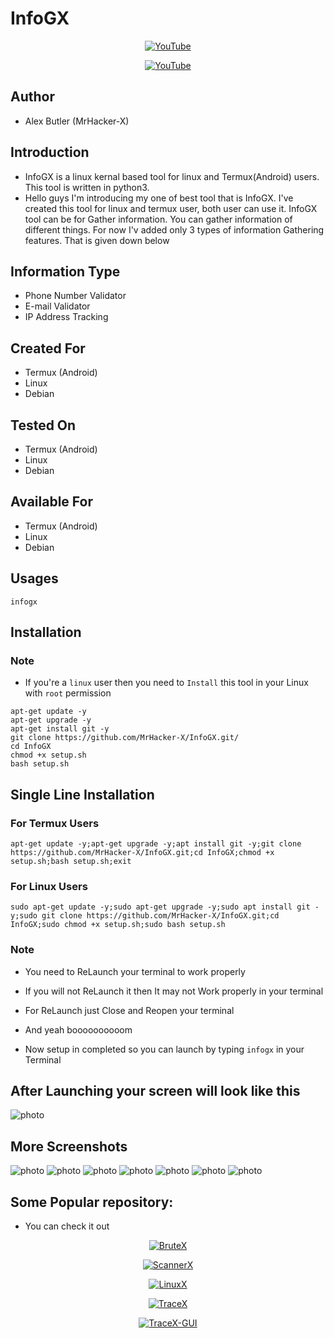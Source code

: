# InfoGX
<p align="center"><a href="https://github.com/MrHacker-X"><img title="YouTube" src="https://img.shields.io/badge/MrHacker-X-brightgreen?style=for-the-badge&logo=github">
<p align="center"><a href="https://youtube.com/@Technolex"><img title="YouTube" src="https://img.shields.io/badge/YouTube-Sololex-red?style=for-the-badge&logo=Youtube"></a>

## Author
+ Alex Butler (MrHacker-X)

## Introduction
+ InfoGX is a linux kernal based tool for linux and Termux(Android) users. This tool is written in python3.
+ Hello guys I'm introducing my one of best tool that is InfoGX. I've created this tool for linux and termux user, both user can use it. InfoGX tool can be for Gather information. You can gather information of different things. For now I'v added only 3 types of information Gathering features. That is given down below          

## Information Type
+ Phone Number Validator
+ E-mail Validator
+ IP Address Tracking

## Created For
+ Termux (Android)
+ Linux
+ Debian

## Tested On
+ Termux (Android)
+ Linux
+ Debian

## Available For
+ Termux (Android)
+ Linux
+ Debian

## Usages
`infogx`

## Installation

### Note
+ If you're a ```linux``` user then you need to ```Install``` this tool in your Linux with ``` root ``` permission

```
apt-get update -y
apt-get upgrade -y
apt-get install git -y
git clone https://github.com/MrHacker-X/InfoGX.git/
cd InfoGX
chmod +x setup.sh
bash setup.sh
```

## Single Line Installation

### For Termux Users

```
apt-get update -y;apt-get upgrade -y;apt install git -y;git clone https://github.com/MrHacker-X/InfoGX.git;cd InfoGX;chmod +x setup.sh;bash setup.sh;exit
```

### For Linux Users

```
sudo apt-get update -y;sudo apt-get upgrade -y;sudo apt install git -y;sudo git clone https://github.com/MrHacker-X/InfoGX.git;cd InfoGX;sudo chmod +x setup.sh;sudo bash setup.sh
```

### Note
+ You need to ReLaunch your terminal to work properly
+ If you will not ReLaunch it then It may not Work properly in your terminal
+ For ReLaunch just Close and Reopen your terminal
+ And yeah boooooooooom

+ Now setup in completed so you can launch by typing `infogx` in your Terminal

## After Launching your screen will look like this

![photo](https://raw.githubusercontent.com/MrHacker-X/InfoGX/main/img/infog1.png)

## More Screenshots
![photo](https://raw.githubusercontent.com/MrHacker-X/InfoGX/main/img/infog2.png)
![photo](https://raw.githubusercontent.com/MrHacker-X/InfoGX/main/img/infog3.png)
![photo](https://raw.githubusercontent.com/MrHacker-X/InfoGX/main/img/infog4.png)
![photo](https://raw.githubusercontent.com/MrHacker-X/InfoGX/main/img/infog5.png)
![photo](https://raw.githubusercontent.com/MrHacker-X/InfoGX/main/img/infog6.png)
![photo](https://raw.githubusercontent.com/MrHacker-X/InfoGX/main/img/infog7.png)
![photo](https://raw.githubusercontent.com/MrHacker-X/InfoGX/main/img/infog8.png)


## Some Popular repository:
+ You can check it out
<p align="center"><a href="https://github.com/MrHacker-X/BruteX.git/"><img title="BruteX" src="https://github-readme-stats.vercel.app/api/pin/?username=MrHacker-X&repo=BruteX&theme=radical"></a>
<p align="center"><a href="https://github.com/MrHacker-X/ScannerX.git/"><img title="ScannerX" src="https://github-readme-stats.vercel.app/api/pin/?username=MrHacker-X&repo=ScannerX&theme=radical"></a>
<p align="center"><a href="https://github.com/MrHacker-X/LinuxX.git/"><img title="LinuxX" src="https://github-readme-stats.vercel.app/api/pin/?username=MrHacker-X&repo=LinuxX&theme=radical"></a>
<p align="center"><a href="https://github.com/MrHacker-X/TraceX.git/"><img title="TraceX" src="https://github-readme-stats.vercel.app/api/pin/?username=MrHacker-X&repo=TraceX&theme=radical"></a>
<p align="center"><a href="https://github.com/MrHacker-X/TraceX-GUI.git/"><img title="TraceX-GUI" src="https://github-readme-stats.vercel.app/api/pin/?username=MrHacker-X&repo=TraceX-GUI&theme=radical"></a>

